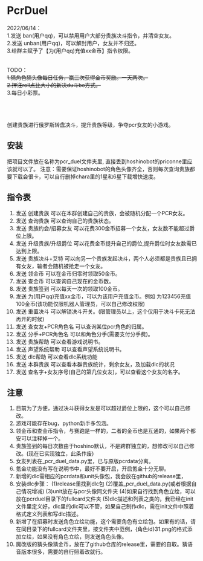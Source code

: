 # PcrDuel
2022/06/14：<br>
	<t>1.发送 ban(用户qq)，可以禁用用户大部分贵族决斗指令，并清空女友。<br>
	<t>2.发送 unban(用户qq)，可以解封用户，女友并不归还。<br>
	<t>3.给群主赋予了【为(用户qq)充值xx金币】指令权限。<br>
	
<br>
TODO：<br>
	<del>1.猜角色猜头像每日任务，赢三次获得金币奖励。一天两次。</del><br>
	<del>2.押注roll点比大小的新决du斗bo方式。</del><br>
	<t>3.每日小彩票。<br>

<br><br><br>
创建贵族进行俄罗斯转盘决斗，提升贵族等级，争夺pcr女友的小游戏。
## 安装
把项目文件放在名称为pcr_duel文件夹里, 直接丢到hoshinobot的priconne里应该就可以了。
注意：需要保证hoshinobot的角色头像齐全，否则每次查询贵族都要下载会很卡，可以自行删掉chara里的1星和6星下载增快速度。
## 指令表
1.  发送 创建贵族 可以在本群创建自己的贵族，会被随机分配一个PCR女友。
2.  发送 查询贵族 可以查询自己的贵族状态。
3.  发送 贵族约会/招募女友 可以花费300金币招募一个女友，女友数不能超过爵位上限。
4.  发送 升级贵族/升级爵位 可以花费金币提升自己的爵位,提升爵位时女友数需已达到上限。
5.  发送 贵族决斗+艾特 可以向另一个贵族发起决斗，两个人必须都是贵族且已拥有女友，输者会随机被抢走一个女友。
6.  发送 领金币 可以在金币归零时领取50金币。
7.  发送 查金币 可以查询自己现在的金币数。
8.  发送 贵族签到 可以每天一次的领取100金币。
9.  发送 为(用户qq)充值xx金币，可以为该用户充值金币。例如 为123456充值100金币(该功能仅限机器人管理员，可以自己修改权限)
10. 发送 重置决斗 可以解锁决斗开关。(限管理员以上，这个仅用于决斗卡死无法再开的时候)
11. 发送 查女友+PCR角色名 可以查询某位pcr角色的归属。	
12. 发送 分手+PCR角色名 可以和角色分手(需要支付分手费)。
13. 发送 贵族帮助 可以查看游戏说明书。
14. 发送 声望系统帮助 可以查看声望系统说明书。
15. 发送 dlc帮助 可以查看dlc系统功能
16. 发送 本群贵族 可以查看本群贵族统计，剩余女友，及加载dlc的状况
17. 发送 查名字+女友序号(自己的第几位女友)，可以查看这个女友的名字。




## 注意
1. 目前为了方便，通过决斗获得女友是可以超过爵位上限的，这个可以自己修改。
2. 游戏可能存在bug，python新手多包涵。
3. 领金币和查金币指令，与赛跑是一样的，二者的金币也是互通的，如果两个都安可以注释掉一个。
4. 贵族签到的每日次数由于hoshino默认，不是跨群独立的，想修改可以自己修改。(现在已实现独立，此条作废)
5. 女友列表在_pcr_duel_data.py里，已与原版pcrdata分离。
6. 氪金功能没有写在说明书中，最好不要开启，开启氪金十分无聊。
7. 新增的dlc需相应的pcrdata和unit头像包，我会放在github的release里，
8. 安装dlc步骤：
	(1)release里找到dlc包
	(2)覆盖_pcr_duel_data.py(或者根据自己情况增减)
	(3)unit放在与pcr头像同文件夹
	(4)如果自行找到角色立绘，可以放在pcrduel目录下的fullcard文件夹
	(5)dlc描述和列表之类的，我已经在init文件里定义好，dlc里的dlc可以不管，如果自己制作dlc，需在init文件中照着格式定义列表和写dlc描述。
9. 新增了在招募时发送角色立绘功能，这个需要角色有立绘包。如果有的话，请在同目录下的fullcard文件夹里，按文件夹中范例，{角色id}31.png的格式添加立绘，如果没有角色立绘，则发送角色头像。
10. 魔改版的猜头像猜金币，放在了github仓库的release里，需要的自取。猜语音版本很多，需要的自行照着改就行。
 
